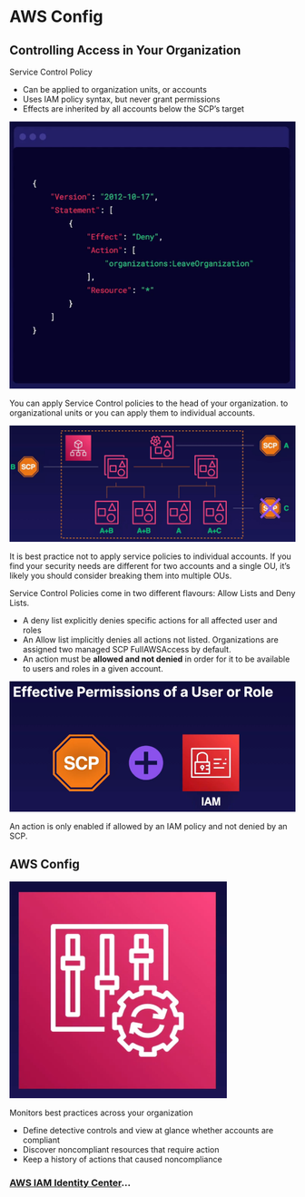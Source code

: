 # AWS Config

## Controlling Access in Your Organization

Service Control Policy

- Can be applied to organization units, or accounts
- Uses IAM policy syntax, but never grant permissions
- Effects are inherited by all accounts below the SCP’s target

![AWS Config](../../assets/aws-security-service-control-policy.png)

You can apply Service Control policies to the head of your organization. to organizational units or you can apply them to individual accounts.

![AWS Config](../../assets/aws-security-service-control-policy-example.png)

It is best practice not to apply service policies to individual accounts. If you find your security needs are different for two accounts and a single OU, it’s likely you should consider breaking them into multiple OUs.

Service Control Policies come in two different flavours: Allow Lists and Deny Lists.

- A deny list explicitly denies specific actions for all affected user and roles
- An Allow list implicitly denies all actions not listed. Organizations are assigned two managed SCP FullAWSAccess by default.
- An action must be **allowed and not denied** in order for it to be available to users and roles in a given account.

![AWS Config](../../assets/aws-security-permissions.png)

An action is only enabled if allowed by an IAM policy and not denied by an SCP.

## AWS Config

![AWS Config](../../assets/aws-config.png)

Monitors best practices across your organization

- Define detective controls and view at glance whether accounts are compliant
- Discover noncompliant resources that require action
- Keep a history of actions that caused noncompliance

### [AWS IAM Identity Center](../aws-iam-identity-center/README.md)...